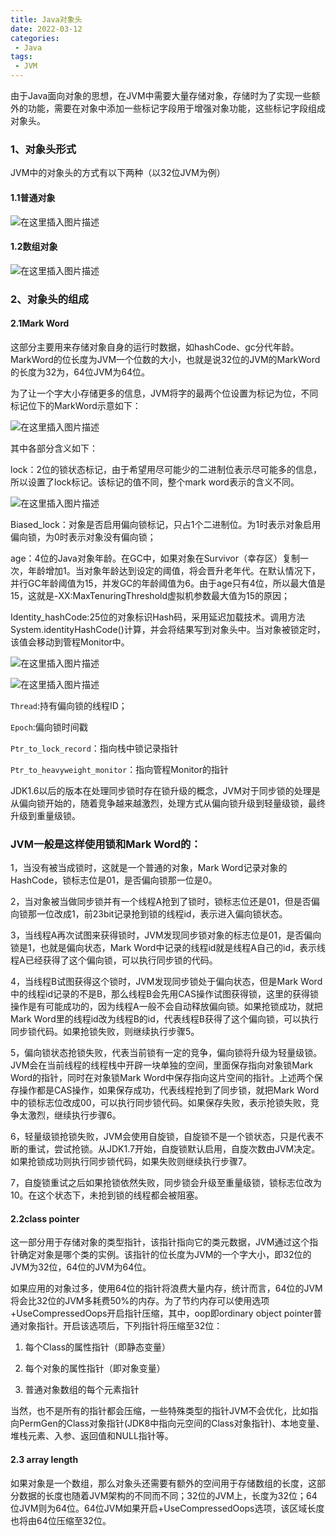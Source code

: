 ```yaml
---
title: Java对象头
date: 2022-03-12
categories:
 - Java
tags:
 - JVM
---
```


由于Java面向对象的思想，在JVM中需要大量存储对象，存储时为了实现一些额外的功能，需要在对象中添加一些标记字段用于增强对象功能，这些标记字段组成对象头。

### 1、对象头形式

JVM中的对象头的方式有以下两种（以32位JVM为例）

#### 1.1普通对象

![在这里插入图片描述](https://img-blog.csdnimg.cn/00253657569a4c58a4f54430c8980bd6.png)

#### 1.2数组对象

![在这里插入图片描述](https://img-blog.csdnimg.cn/d0f14ab8d6ab4457a5981ef75edb873e.png)

### 2、对象头的组成

#### 2.1Mark Word

这部分主要用来存储对象自身的运行时数据，如hashCode、gc分代年龄。MarkWord的位长度为JVM一个位数的大小，也就是说32位的JVM的MarkWord的长度为32为，64位JVM为64位。

为了让一个字大小存储更多的信息，JVM将字的最两个位设置为标记为位，不同标记位下的MarkWord示意如下：

![在这里插入图片描述](https://img-blog.csdnimg.cn/7422f602489b45829782b9e73c22a594.png?x-oss-process=image/watermark,type_d3F5LXplbmhlaQ,shadow_50,text_Q1NETiBAbGVlZGNvZGVKb2huMDE=,size_14,color_FFFFFF,t_70,g_se,x_16)

其中各部分含义如下：

lock：2位的锁状态标记，由于希望用尽可能少的二进制位表示尽可能多的信息，所以设置了lock标记。该标记的值不同，整个mark word表示的含义不同。

![在这里插入图片描述](https://img-blog.csdnimg.cn/ffb42de314b64481b66edb089150ff68.png?x-oss-process=image/watermark,type_d3F5LXplbmhlaQ,shadow_50,text_Q1NETiBAbGVlZGNvZGVKb2huMDE=,size_10,color_FFFFFF,t_70,g_se,x_16)

Biased_lock：对象是否启用偏向锁标记，只占1个二进制位。为1时表示对象启用偏向锁，为0时表示对象没有偏向锁；

age：4位的Java对象年龄。在GC中，如果对象在Survivor（幸存区）复制一次，年龄增加1。当对象年龄达到设定的阈值，将会晋升老年代。在默认情况下，并行GC年龄阈值为15，并发GC的年龄阈值为6。由于age只有4位，所以最大值是15，这就是-XX:MaxTenuringThreshold虚拟机参数最大值为15的原因；

Identity_hashCode:25位的对象标识Hash码，采用延迟加载技术。调用方法System.identityHashCode()计算，并会将结果写到对象头中。当对象被锁定时，该值会移动到管程Monitor中。

![在这里插入图片描述](https://img-blog.csdnimg.cn/889e206c37dc4006857534275ed7173a.png?x-oss-process=image/watermark,type_d3F5LXplbmhlaQ,shadow_50,text_Q1NETiBAbGVlZGNvZGVKb2huMDE=,size_20,color_FFFFFF,t_70,g_se,x_16)

![在这里插入图片描述](https://img-blog.csdnimg.cn/b5ae8ecc0e8a45c38deb03fc29981eae.png)

`Thread`:持有偏向锁的线程ID；

`Epoch`:偏向锁时间戳

`Ptr_to_lock_record`：指向栈中锁记录指针

`Ptr_to_heavyweight_monitor`：指向管程Monitor的指针


JDK1.6以后的版本在处理同步锁时存在锁升级的概念，JVM对于同步锁的处理是从偏向锁开始的，随着竞争越来越激烈，处理方式从偏向锁升级到轻量级锁，最终升级到重量级锁。

### JVM一般是这样使用锁和Mark Word的：

1，当没有被当成锁时，这就是一个普通的对象，Mark Word记录对象的HashCode，锁标志位是01，是否偏向锁那一位是0。

2，当对象被当做同步锁并有一个线程A抢到了锁时，锁标志位还是01，但是否偏向锁那一位改成1，前23bit记录抢到锁的线程id，表示进入偏向锁状态。

3，当线程A再次试图来获得锁时，JVM发现同步锁对象的标志位是01，是否偏向锁是1，也就是偏向状态，Mark Word中记录的线程id就是线程A自己的id，表示线程A已经获得了这个偏向锁，可以执行同步锁的代码。

4，当线程B试图获得这个锁时，JVM发现同步锁处于偏向状态，但是Mark Word中的线程id记录的不是B，那么线程B会先用CAS操作试图获得锁，这里的获得锁操作是有可能成功的，因为线程A一般不会自动释放偏向锁。如果抢锁成功，就把Mark Word里的线程id改为线程B的id，代表线程B获得了这个偏向锁，可以执行同步锁代码。如果抢锁失败，则继续执行步骤5。

5，偏向锁状态抢锁失败，代表当前锁有一定的竞争，偏向锁将升级为轻量级锁。JVM会在当前线程的线程栈中开辟一块单独的空间，里面保存指向对象锁Mark Word的指针，同时在对象锁Mark Word中保存指向这片空间的指针。上述两个保存操作都是CAS操作，如果保存成功，代表线程抢到了同步锁，就把Mark Word中的锁标志位改成00，可以执行同步锁代码。如果保存失败，表示抢锁失败，竞争太激烈，继续执行步骤6。


6，轻量级锁抢锁失败，JVM会使用自旋锁，自旋锁不是一个锁状态，只是代表不断的重试，尝试抢锁。从JDK1.7开始，自旋锁默认启用，自旋次数由JVM决定。如果抢锁成功则执行同步锁代码，如果失败则继续执行步骤7。

7，自旋锁重试之后如果抢锁依然失败，同步锁会升级至重量级锁，锁标志位改为10。在这个状态下，未抢到锁的线程都会被阻塞。

#### 2.2class pointer

这一部分用于存储对象的类型指针，该指针指向它的类元数据，JVM通过这个指针确定对象是哪个类的实例。该指针的位长度为JVM的一个字大小，即32位的JVM为32位，64位的JVM为64位。

如果应用的对象过多，使用64位的指针将浪费大量内存，统计而言，64位的JVM将会比32位的JVM多耗费50%的内存。为了节约内存可以使用选项+UseCompressedOops开启指针压缩，其中，oop即ordinary object pointer普通对象指针。开启该选项后，下列指针将压缩至32位：

1. 每个Class的属性指针（即静态变量）

2. 每个对象的属性指针（即对象变量）

3. 普通对象数组的每个元素指针

当然，也不是所有的指针都会压缩，一些特殊类型的指针JVM不会优化，比如指向PermGen的Class对象指针(JDK8中指向元空间的Class对象指针)、本地变量、堆栈元素、入参、返回值和NULL指针等。


#### 2.3 array length

如果对象是一个数组，那么对象头还需要有额外的空间用于存储数组的长度，这部分数据的长度也随着JVM架构的不同而不同；32位的JVM上，长度为32位；64位JVM则为64位。64位JVM如果开启+UseCompressedOops选项，该区域长度也将由64位压缩至32位。

